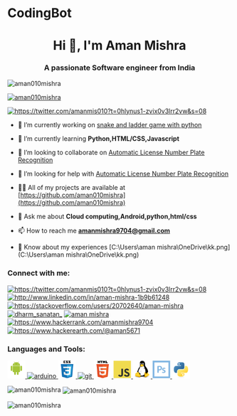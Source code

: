# CodingBot<h1 align="center">Hi 👋, I'm Aman Mishra</h1>
<h3 align="center">A passionate Software engineer from India</h3>

<p align="left"> <img src="https://komarev.com/ghpvc/?username=aman010mishra&label=Profile%20views&color=0e75b6&style=flat" alt="aman010mishra" /> </p>

<p align="left"> <a href="https://github.com/ryo-ma/github-profile-trophy"><img src="https://github-profile-trophy.vercel.app/?username=aman010mishra" alt="aman010mishra" /></a> </p>

<p align="left"> <a href="https://twitter.com/https://twitter.com/amanmis010?t=0hlynus1-zvix0v3lrr2vw&s=08" target="blank"><img src="https://img.shields.io/twitter/follow/https://twitter.com/amanmis010?t=0hlynus1-zvix0v3lrr2vw&s=08?logo=twitter&style=for-the-badge" alt="https://twitter.com/amanmis010?t=0hlynus1-zvix0v3lrr2vw&s=08" /></a> </p>

- 🔭 I’m currently working on [snake and ladder game with python](http://localhost:8888/notebooks/Project_2.py.ipynb)

- 🌱 I’m currently learning **Python,HTML/CSS,Javascript**

- 👯 I’m looking to collaborate on [Automatic License Number Plate Recognition](http://localhost:8888/notebooks/Project_3.py.ipynb)

- 🤝 I’m looking for help with [Automatic License Number Plate Recognition](http://localhost:8888/notebooks/Project_3.py.ipynb)

- 👨‍💻 All of my projects are available at [https://github.com/aman010mishra](https://github.com/aman010mishra)

- 💬 Ask me about **Cloud computing,Android,python,html/css**

- 📫 How to reach me **amanmishra9704@gmail.com**

- 📄 Know about my experiences [C:\Users\aman mishra\OneDrive\kk.png](C:\Users\aman mishra\OneDrive\kk.png)

<h3 align="left">Connect with me:</h3>
<p align="left">
<a href="https://twitter.com/https://twitter.com/amanmis010?t=0hlynus1-zvix0v3lrr2vw&s=08" target="blank"><img align="center" src="https://raw.githubusercontent.com/rahuldkjain/github-profile-readme-generator/master/src/images/icons/Social/twitter.svg" alt="https://twitter.com/amanmis010?t=0hlynus1-zvix0v3lrr2vw&s=08" height="30" width="40" /></a>
<a href="https://linkedin.com/in/http://www.linkedin.com/in/aman-mishra-1b9b61248" target="blank"><img align="center" src="https://raw.githubusercontent.com/rahuldkjain/github-profile-readme-generator/master/src/images/icons/Social/linked-in-alt.svg" alt="http://www.linkedin.com/in/aman-mishra-1b9b61248" height="30" width="40" /></a>
<a href="https://stackoverflow.com/users/https://stackoverflow.com/users/20702640/aman-mishra" target="blank"><img align="center" src="https://raw.githubusercontent.com/rahuldkjain/github-profile-readme-generator/master/src/images/icons/Social/stack-overflow.svg" alt="https://stackoverflow.com/users/20702640/aman-mishra" height="30" width="40" /></a>
<a href="https://instagram.com/dharm_sanatan_" target="blank"><img align="center" src="https://raw.githubusercontent.com/rahuldkjain/github-profile-readme-generator/master/src/images/icons/Social/instagram.svg" alt="dharm_sanatan_" height="30" width="40" /></a>
<a href="https://www.youtube.com/c/aman mishra" target="blank"><img align="center" src="https://raw.githubusercontent.com/rahuldkjain/github-profile-readme-generator/master/src/images/icons/Social/youtube.svg" alt="aman mishra" height="30" width="40" /></a>
<a href="https://www.hackerrank.com/https://www.hackerrank.com/amanmishra9704" target="blank"><img align="center" src="https://raw.githubusercontent.com/rahuldkjain/github-profile-readme-generator/master/src/images/icons/Social/hackerrank.svg" alt="https://www.hackerrank.com/amanmishra9704" height="30" width="40" /></a>
<a href="https://www.hackerearth.com/https://www.hackerearth.com/@aman5671" target="blank"><img align="center" src="https://raw.githubusercontent.com/rahuldkjain/github-profile-readme-generator/master/src/images/icons/Social/hackerearth.svg" alt="https://www.hackerearth.com/@aman5671" height="30" width="40" /></a>
</p>

<h3 align="left">Languages and Tools:</h3>
<p align="left"> <a href="https://developer.android.com" target="_blank" rel="noreferrer"> <img src="https://raw.githubusercontent.com/devicons/devicon/master/icons/android/android-original-wordmark.svg" alt="android" width="40" height="40"/> </a> <a href="https://www.arduino.cc/" target="_blank" rel="noreferrer"> <img src="https://cdn.worldvectorlogo.com/logos/arduino-1.svg" alt="arduino" width="40" height="40"/> </a> <a href="https://www.w3schools.com/css/" target="_blank" rel="noreferrer"> <img src="https://raw.githubusercontent.com/devicons/devicon/master/icons/css3/css3-original-wordmark.svg" alt="css3" width="40" height="40"/> </a> <a href="https://git-scm.com/" target="_blank" rel="noreferrer"> <img src="https://www.vectorlogo.zone/logos/git-scm/git-scm-icon.svg" alt="git" width="40" height="40"/> </a> <a href="https://www.w3.org/html/" target="_blank" rel="noreferrer"> <img src="https://raw.githubusercontent.com/devicons/devicon/master/icons/html5/html5-original-wordmark.svg" alt="html5" width="40" height="40"/> </a> <a href="https://developer.mozilla.org/en-US/docs/Web/JavaScript" target="_blank" rel="noreferrer"> <img src="https://raw.githubusercontent.com/devicons/devicon/master/icons/javascript/javascript-original.svg" alt="javascript" width="40" height="40"/> </a> <a href="https://www.linux.org/" target="_blank" rel="noreferrer"> <img src="https://raw.githubusercontent.com/devicons/devicon/master/icons/linux/linux-original.svg" alt="linux" width="40" height="40"/> </a> <a href="https://www.photoshop.com/en" target="_blank" rel="noreferrer"> <img src="https://raw.githubusercontent.com/devicons/devicon/master/icons/photoshop/photoshop-line.svg" alt="photoshop" width="40" height="40"/> </a> <a href="https://www.python.org" target="_blank" rel="noreferrer"> <img src="https://raw.githubusercontent.com/devicons/devicon/master/icons/python/python-original.svg" alt="python" width="40" height="40"/> </a> </p>

<p><img align="left" src="https://github-readme-stats.vercel.app/api/top-langs?username=aman010mishra&show_icons=true&locale=en&layout=compact" alt="aman010mishra" /></p>

<p>&nbsp;<img align="center" src="https://github-readme-stats.vercel.app/api?username=aman010mishra&show_icons=true&locale=en" alt="aman010mishra" /></p>

<p><img align="center" src="https://github-readme-streak-stats.herokuapp.com/?user=aman010mishra&" alt="aman010mishra" /></p>
